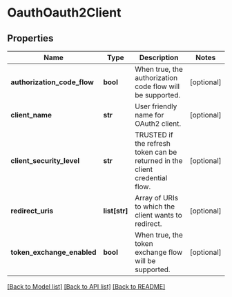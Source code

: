 # OauthOauth2Client

## Properties
Name | Type | Description | Notes
------------ | ------------- | ------------- | -------------
**authorization_code_flow** | **bool** | When true, the authorization code flow will be supported. | [optional] 
**client_name** | **str** | User friendly name for OAuth2 client. | [optional] 
**client_security_level** | **str** | TRUSTED if the refresh token can be returned in the client credential flow. | [optional] 
**redirect_uris** | **list[str]** | Array of URIs to which the client wants to redirect. | [optional] 
**token_exchange_enabled** | **bool** | When true, the token exchange flow will be supported. | [optional] 

[[Back to Model list]](../README.md#documentation-for-models) [[Back to API list]](../README.md#documentation-for-api-endpoints) [[Back to README]](../README.md)


